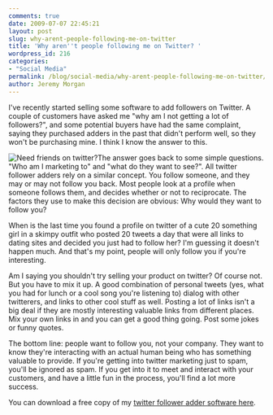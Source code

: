 ```yaml
---
comments: true
date: 2009-07-07 22:45:21
layout: post
slug: why-arent-people-following-me-on-twitter
title: 'Why aren''t people following me on Twitter? '
wordpress_id: 216
categories:
- "Social Media"
permalink: /blog/social-media/why-arent-people-following-me-on-twitter/
author: Jeremy Morgan
---
```


I've recently started selling some software to add followers on Twitter. A couple  of customers have asked me "why am I not getting a lot of followers?", and some potential buyers have had the same complaint, saying they purchased adders in the past that didn't perform well, so they won't be purchasing mine. I think I know the answer to this.


![Need friends on twitter?](http://www.jeremymorgan.com/hosted/shrugging.jpg)The answer goes back to some simple questions. "Who am I marketing to" and "what do they want to see?". All twitter follower adders rely on a similar concept. You follow someone, and they may or may not follow you back. Most people look at a profile when someone follows them, and decides whether or not to reciprocate. The factors they use to make this decision are obvious: Why would they want to follow you?

When is the last time you found a profile on twitter of a cute 20 something girl in a skimpy outfit who posted 20 tweets a day that were all links to dating sites and decided you just had to follow her? I'm guessing it doesn't happen much. And that's my point, people will only follow you if you're interesting.

Am I saying you shouldn't try selling your product on twitter? Of course not. But you have to mix it up. A good combination of personal tweets (yes, what you had for lunch or a cool song you're listening to) dialog with other twitterers, and links to other cool stuff as well. Posting a lot of links isn't a big deal if they are mostly interesting valuable links from different places. Mix your own links in and you can get a good thing going. Post some jokes or funny quotes.

The bottom line: people want to follow you, not your company. They want to know they're interacting with an actual human being who has something valuable to provide. If you're getting into twitter marketing just to spam, you'll be ignored as spam. If you get into it to meet and interact with your customers, and have a little fun in the process, you'll find a lot more success.

You can download a free copy of my [twitter follower adder software here](http://download.cnet.com/Twadder-Friend-Adder/3000-12941_4-10920350.html).
